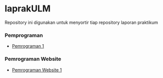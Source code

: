 # laprakULM
Repository ini digunakan untuk menyortir tiap repository laporan praktikum

### Pemprograman
- [Pemrograman 1](https://github.com/Gunturadhtya/laprakpemprograman-1)

### Pemrograman Website
- [Pemrograman Website 1](https://github.com/Gunturadhtya/laprakpemprogramanweb1)

